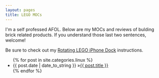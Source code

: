 ```yaml
---
layout: pages
title: LEGO MOCs
---
```


I'm a self professed AFOL. Below are my MOCs and reviews of bulding brick related products. If you understand those last two sentences, welcome!

Be sure to check out my [Rotating LEGO iPhone Dock](get-the-dock.html) instructions.

<ul id="blog-posts" class="posts">
{% for post in site.categories.linux %}
    <li><span>{{ post.date | date_to_string }} &raquo;</span><a href="{{ post.url }}">{{ post.title }}</a></li>
{% endfor %}
</ul>